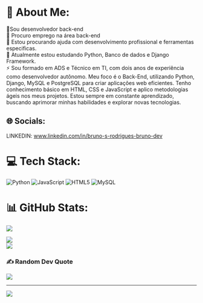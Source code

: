 # 💫 About Me:
🔭Sou desenvolvedor back-end<br>👯 Procuro emprego na área back-end<br>🤝 Estou procurando ajuda com desenvolvimento profissional e ferramentas especificas.<br>🌱 Atualmente estou estudando Python, Banco de dados e Django Framework.<br>⚡ Sou formado em ADS e Técnico em
TI, com dois anos de experiência como desenvolvedor autônomo. Meu foco é o Back-End, utilizando Python, Django, MySQL e PostgreSQL para criar aplicações web eficientes. Tenho conhecimento básico em HTML, CSS e JavaScript e aplico metodologias ágeis nos meus projetos. Estou sempre em constante aprendizado, buscando aprimorar minhas habilidades e explorar novas tecnologias.



## 🌐 Socials:
LINKEDIN:
www.linkedin.com/in/bruno-s-rodrigues-bruno-dev

# 💻 Tech Stack:
![Python](https://img.shields.io/badge/python-3670A0?style=for-the-badge&logo=python&logoColor=ffdd54) ![JavaScript](https://img.shields.io/badge/javascript-%23323330.svg?style=for-the-badge&logo=javascript&logoColor=%23F7DF1E) ![HTML5](https://img.shields.io/badge/html5-%23E34F26.svg?style=for-the-badge&logo=html5&logoColor=white) ![MySQL](https://img.shields.io/badge/mysql-%2300f.svg?style=for-the-badge&logo=mysql&logoColor=white)
# 📊 GitHub Stats:
![](https://github-readme-stats.vercel.app/api?username=BRUNOSR-DEV&theme=dracula&hide_border=false&include_all_commits=false&count_private=false)<br/>


![](https://github-readme-streak-stats.herokuapp.com/?user=BRUNOSR-DEV&theme=dracula&hide_border=false)<br/>
![](https://github-readme-stats.vercel.app/api/top-langs/?username=BRUNOSR-DEV&theme=dracula&hide_border=false&include_all_commits=false&count_private=false&layout=compact)

### ✍️ Random Dev Quote
![](https://quotes-github-readme.vercel.app/api?type=horizontal&theme=dark)

---
[![](https://visitcount.itsvg.in/api?id=BRUNOSR-DEV&icon=0&color=0)](https://visitcount.itsvg.in)

<!-- Proudly created with GPRM ( https://gprm.itsvg.in ) -->
